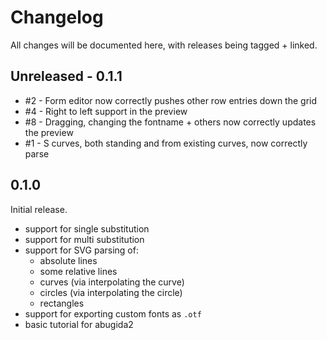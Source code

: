 # Changelog

All changes will be documented here, with releases being tagged + linked.

## Unreleased - 0.1.1

- #2 - Form editor now correctly pushes other row entries down the grid
- #4 - Right to left support in the preview
- #8 - Dragging, changing the fontname + others now correctly updates the preview
- #1 - S curves, both standing and from existing curves, now correctly parse

## 0.1.0

Initial release.

- support for single substitution
- support for multi substitution
- support for SVG parsing of:
  - absolute lines
  - some relative lines
  - curves (via interpolating the curve)
  - circles (via interpolating the circle)
  - rectangles
- support for exporting custom fonts as `.otf`
- basic tutorial for abugida2